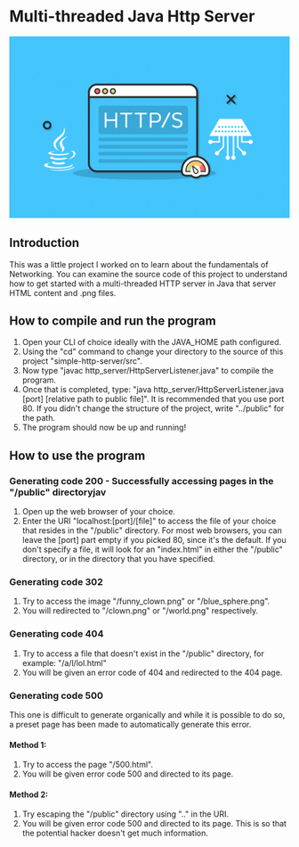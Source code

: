 # Multi-threaded Java Http Server
![](http_art.png)

## Introduction
This was a little project I worked on to learn about the fundamentals of Networking. You can
    examine the source code of this project to understand how to get started with a multi-threaded
    HTTP server in Java that server HTML content and .png files.

## How to compile and run the program
1. Open your CLI of choice ideally with the JAVA_HOME path configured.
2. Using the "cd" command to change your directory to the source of this project "simple-http-server/src".
3. Now type "javac http_server/HttpServerListener.java" to compile the program.
4. Once that is completed, type:
    "java http_server/HttpServerListener.java [port] [relative path to public file]".
    It is recommended that you use port 80. If you didn't change
    the structure of the project, write "../public" for the path.
5. The program should now be up and running!


## How to use the program
### Generating code 200 - Successfully accessing pages in the "/public" directoryjav
1. Open up the web browser of your choice.
2. Enter the URI "localhost:[port]/[file]" to access the file of your choice
    that resides in the "/public" directory. For most web browsers, you can
    leave the [port] part empty if you picked 80, since it's the default.
    If you don't specify a file, it will look for an "index.html" in either the
    "/public" directory, or in the directory that you have specified.

### Generating code 302
1. Try to access the image "/funny_clown.png" or "/blue_sphere.png".
2. You will redirected to "/clown.png" or "/world.png" respectively.

### Generating code 404
1. Try to access a file that doesn't exist in the "/public" directory,
    for example: "/a/l/lol.html"
2. You will be given an error code of 404 and redirected to the 404 page.

### Generating code 500
This one is difficult to generate organically and while it is possible to do so,
    a preset page has been made to automatically generate this error.

#### Method 1:
1. Try to access the page "/500.html".
2. You will be given error code 500 and directed to its page.

#### Method 2:
1. Try escaping the "/public" directory using ".." in the URI.
2. You will be given error code 500 and directed to its page.
    This is so that the potential hacker doesn't get much information.